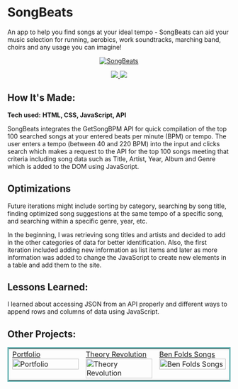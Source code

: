 # SongBeats

An app to help you find songs at your ideal tempo - 
SongBeats can aid your music selection for running, aerobics, work soundtracks, marching band, choirs and any usage you can imagine! 

<p align="center">
  <a href="https://songbeats.netlify.app/" target="_blank">
    <img src="https://user-images.githubusercontent.com/52755177/180622264-8a125f3c-29fe-46a7-8696-4ffd6c0f8ee8.gif" alt="SongBeats"/>
  </a>
</p>

<p align="center">
  <a href="https://github.com/katiehom/songbeats" target="_blank">
    <img src="https://img.shields.io/static/v1?label=|&message=REPO&color=1f1591&style=plastic&logo=github&logo-color=white"/>
  </a>  
  <a href="https://songbeats.netlify.app/" target="_blank">
    <img src="https://img.shields.io/static/v1?label=|&message=WEBSITE&color=c90c64&style=plastic&logo=netlify&logo-color=white"/>
  </a>
</p>


## How It's Made:

**Tech used:** <strong>HTML, CSS, JavaScript, API</strong>

SongBeats integrates the GetSongBPM API for quick compilation of the top 100 searched songs at your entered beats per minute (BPM) or tempo. The user enters a tempo (between 40 and 220 BPM) into the input and clicks search which makes a request to the API for the top 100 songs meeting that criteria including song data such as Title, Artist, Year, Album and Genre which is added to the DOM using JavaScript.

## Optimizations
Future iterations might include sorting by category, searching by song title, finding optimized song suggestions at the same tempo of a specific song, and searching within a specific genre, year, etc.

In the beginning, I was retrieving song titles and artists and decided to add in the other categories of data for better identification. Also, the first iteration included adding new information as list items and later as more information was added to change the JavaScript to create new elements in a table and add them to the site.

## Lessons Learned:

I learned about accessing JSON from an API properly and different ways to append rows and columns of data using JavaScript. 

## Other Projects:

<table bordercolor="#66b2b2">
  
  <tr>
       <td width="33.3%" valign="top">
<a target="_blank" href="https://github.com/katiehom/katie-hom">Portfolio</a>
        <br />
        <a target="_blank" href="https://github.com/katiehom/katie-hom">
          <img src="https://user-images.githubusercontent.com/52755177/180623739-fbf4f9ef-d1e2-4cb3-8717-0f139b4af221.gif" width="100%" alt="Portfolio"/>
        </a>
    </td>
        <td width="33.3%"  style="align:center;" valign="top">
<a target="_blank" href="https://github.com/katiehom/theoryrevolution">Theory Revolution</a>
        <br />
      <a target="_blank" href="https://github.com/katiehom/theoryrevolution">
            <img src="https://user-images.githubusercontent.com/52755177/180623890-6179f79a-82f7-4336-bf2f-adaedaa1eb44.gif" width="100%" alt="Theory Revolution"/>
      </a>
    </td>
    <td width="33.3%" valign="top">
<a target="_blank" href="https://github.com/katiehom/ben-folds-api">Ben Folds Songs</a>
      <br />
        <a target="_blank" href="https://github.com/katiehom/ben-folds-api">
          <img src="https://user-images.githubusercontent.com/52755177/180623304-8d54d69a-5bdb-4b47-b4de-86aa759a98d9.gif" width="100%" alt="Ben Folds Songs"/>
        </a>
    </td>
  </tr>
</table>
